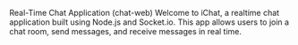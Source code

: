 Real-Time Chat Application (chat-web)
Welcome to iChat, a realtime chat application built using Node.js and Socket.io. This app allows users to join a chat room, send messages, and receive messages in real time.
